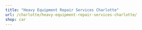 ```yaml
---
title: "Heavy Equipment Repair Services Charlotte"
url: /charlotte/heavy-equipment-repair-services-charlotte/
shop: car
---
```

